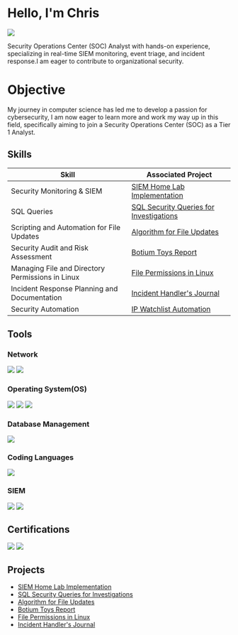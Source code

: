 # Hello, I'm Chris
<a href="https://www.linkedin.com/in/chris-murage-38509a206/"><img src="https://img.shields.io/badge/-LinkedIn-0072b1?&style=for-the-badge&logo=linkedin&logoColor=white" /></a>



Security Operations Center (SOC) Analyst with hands-on experience, specializing in real-time SIEM monitoring, event triage, and incident response.I am eager to contribute to organizational security.

# Objective 

My journey in computer science has led me to develop a passion for cybersecurity, I am now eager to learn more and work my way up in this field, specifically aiming to join a Security Operations Center (SOC) as a Tier 1 Analyst.

## Skills

| Skill                                         | Associated Project         |
|-----------------------------------------------|----------------------------|
| Security Monitoring & SIEM   | <a href="https://github.com/ChrisPytho/Projects/blob/main/Project_%20SIEM%20Home%20Lab%20Implementation.pdf">SIEM Home Lab Implementation|
| SQL Queries           | <a href="https://github.com/ChrisPytho/Projects/blob/main/Project_%20Apply%20filters%20to%20SQL%20queries.pdf">SQL Security Queries for Investigations</a>|
| Scripting and Automation for File Updates | <a href="https://github.com/ChrisPytho/Projects/blob/main/Project_%20Algorithm%20for%20file%20updates%20in%20Python.pdf">Algorithm for File Updates</a>|
| Security Audit and Risk Assessment        | <a href="https://github.com/ChrisPytho/Projects/blob/main/Project%20Botium%20Toys_%20Scope%2C%20goals%2C%20and%20risk%20assessment%20report%20(1).pdf">Botium Toys Report|
| Managing File and Directory Permissions in Linux     | <a href="https://github.com/ChrisPytho/Projects/blob/main/Project_%20File%20permissions%20in%20Linux.pdf">File Permissions in Linux|
| Incident Response Planning and Documentation        | <a href="https://github.com/ChrisPytho/Projects/blob/main/Project_%20Incident%20handler's%20journal%20.pdf">Incident Handler's Journal|
| Security Automation  | <a href="https://github.com/ChrisPytho/Projects/blob/main/Project_%20IP%20watchlist%20automation.pdf">IP Watchlist Automation |

## Tools

### Network
<div>
    <img src="https://img.shields.io/badge/-Wireshark-1679A7?&style=for-the-badge&logo=Wireshark&logoColor=white" />
    <img src="https://img.shields.io/badge/-Suricata-EF3B2D?&style=for-the-badge&logo=Suricata&logoColor=white" />
</div>

### Operating System(OS)
</div>
    <img src="https://img.shields.io/badge/-Linux-FCC624?&style=for-the-badge&logo=Linux&logoColor=black" />
    <img src="https://img.shields.io/badge/-macOS-000000?&style=for-the-badge&logo=Apple&logoColor=white" />
    <img src="https://img.shields.io/badge/-Windows-0078D6?&style=for-the-badge&logo=Windows&logoColor=white" />
</div>

### Database Management
</div>
    <img src="https://img.shields.io/badge/-SQL-4479A1?&style=for-the-badge&logo=MySQL&logoColor=white" />
</div>

### Coding Languages
</div>
    <img src="https://img.shields.io/badge/-Python-3776AB?&style=for-the-badge&logo=Python&logoColor=white" />
</div>

### SIEM
<div>
    <img src="https://img.shields.io/badge/-Splunk-000000?&style=for-the-badge&logo=Splunk&logoColor=white" />
    <img src="https://img.shields.io/badge/-Elastic%20SIEM-005571?&style=for-the-badge&logo=Elastic&logoColor=white" />
</div>

## Certifications
<div>
    <img src="https://img.shields.io/badge/-Security%2B-FF0000?&style=for-the-badge&logo=CompTIA&logoColor=white" />
<a href="https://www.coursera.org/account/accomplishments/specialization/SR0IW1FYYSUP?utm_product=prof" target="_blank">
    <img src="https://img.shields.io/badge/-Google%20Cybersecurity-4285F4?&style=for-the-badge&logo=Google&logoColor=white" />
</a>
</div>

## Projects
- <a href="https://github.com/ChrisPytho/Projects/blob/main/Project_%20SIEM%20Home%20Lab%20Implementation.pdf">SIEM Home Lab Implementation
- <a href="https://github.com/ChrisPytho/Projects/blob/main/Project_%20Apply%20filters%20to%20SQL%20queries.pdf">SQL Security Queries for Investigations
- <a href="https://github.com/ChrisPytho/Projects/blob/main/Project_%20Algorithm%20for%20file%20updates%20in%20Python.pdf">Algorithm for File Updates
- <a href="https://github.com/ChrisPytho/Projects/blob/main/Project%20Botium%20Toys_%20Scope%2C%20goals%2C%20and%20risk%20assessment%20report%20(1).pdf">Botium Toys Report
- <a href="https://github.com/ChrisPytho/Projects/blob/main/Project_%20File%20permissions%20in%20Linux.pdf">File Permissions in Linux
- <a href="https://github.com/ChrisPytho/Projects/blob/main/Project_%20Incident%20handler's%20journal%20.pdf">Incident Handler's Journal
